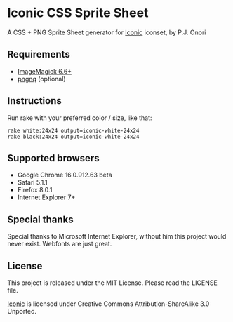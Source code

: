 Iconic CSS Sprite Sheet
===

A CSS + PNG Sprite Sheet generator for [Iconic](http://www.somerandomdude.com/work/iconic/) iconset, by P.J. Onori


Requirements
---

 - [ImageMagick 6.6+](http://www.imagemagick.org)
 - [pngnq](http://pngnq.sourceforge.net/) (optional)

Instructions
---

Run rake with your preferred color / size, like that:

    rake white:24x24 output=iconic-white-24x24
    rake black:24x24 output=iconic-white-24x24

Supported browsers
---

  * Google Chrome 16.0.912.63 beta
  * Safari 5.1.1
  * Firefox 8.0.1
  * Internet Explorer 7+

Special thanks
---

Special thanks to Microsoft Internet Explorer, without him this project would never exist. Webfonts are just great.


License
---

This project is released under the MIT License. Please read the LICENSE file.

[Iconic](http://www.somerandomdude.com/work/iconic/) is licensed under Creative Commons Attribution-ShareAlike 3.0 Unported.
